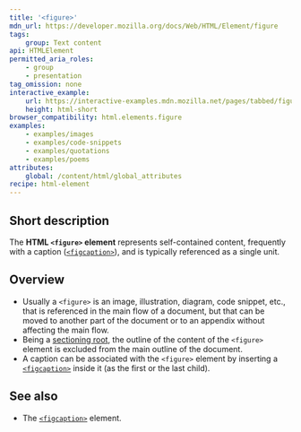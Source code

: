 ```yaml
---
title: '<figure>'
mdn_url: https://developer.mozilla.org/docs/Web/HTML/Element/figure
tags:
    group: Text content
api: HTMLElement
permitted_aria_roles:
    - group
    - presentation
tag_omission: none
interactive_example:
    url: https://interactive-examples.mdn.mozilla.net/pages/tabbed/figure.html
    height: html-short
browser_compatibility: html.elements.figure
examples:
    - examples/images
    - examples/code-snippets
    - examples/quotations
    - examples/poems
attributes:
    global: /content/html/global_attributes
recipe: html-element
---
```


## Short description

The **HTML `<figure>` element** represents self-contained content,
frequently with a caption
([`<figcaption>`](/en-US/docs/Web/HTML/Element/figcaption)),
and is typically referenced as a single unit.

## Overview

- Usually a `<figure>` is an image, illustration, diagram, code
  snippet, etc., that is referenced in the main flow of a document,
  but that can be moved to another part of the document or to an
  appendix without affecting the main flow.
- Being a [sectioning root](/en-US/docs/Web/Guide/HTML/Using_HTML_sections_and_outlines#Sectioning_roots),
  the outline of the content of the `<figure>` element is excluded
  from the main outline of the document.
- A caption can be associated with the `<figure>` element by inserting
  a [`<figcaption>`](/en-US/docs/Web/HTML/Element/figcaption)
  inside it (as the first or the last child).

## See also

- The [`<figcaption>`](/en-US/docs/Web/HTML/Element/figcaption) element.
